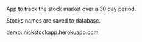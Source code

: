 App to track the stock market over a 30 day period.

Stocks names are saved to database.

demo: nickstockapp.herokuapp.com
